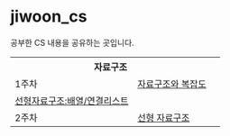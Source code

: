 # jiwoon_cs
공부한 CS 내용을 공유하는 곳입니다.

<table>
<tr><th colspan = "2">자료구조</th></tr>
<tr><td rolspan="2">1주차</td><td><a href = "https://nebulaisme.tistory.com/46">자료구조와 복잡도</a></td></tr>
  <tr><td><a href = "https://nebulaisme.tistory.com/47">선형자료구조:배열/연결리스트</a></td></tr>
<tr><td>2주차</td><td><a href = "">선형 자료구조</a></td><td></tr>
  
</table>
